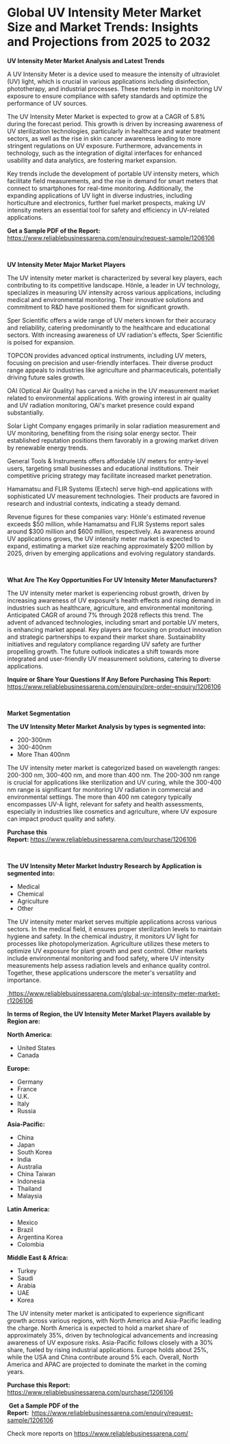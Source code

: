 <p><h1>Global UV Intensity Meter Market Size and Market Trends: Insights and Projections from 2025 to 2032</h1></p><p><strong>UV Intensity Meter Market Analysis and Latest Trends</strong></p>
<p><p>A UV Intensity Meter is a device used to measure the intensity of ultraviolet (UV) light, which is crucial in various applications including disinfection, phototherapy, and industrial processes. These meters help in monitoring UV exposure to ensure compliance with safety standards and optimize the performance of UV sources. </p><p>The UV Intensity Meter Market is expected to grow at a CAGR of 5.8% during the forecast period. This growth is driven by increasing awareness of UV sterilization technologies, particularly in healthcare and water treatment sectors, as well as the rise in skin cancer awareness leading to more stringent regulations on UV exposure. Furthermore, advancements in technology, such as the integration of digital interfaces for enhanced usability and data analytics, are fostering market expansion. </p><p>Key trends include the development of portable UV intensity meters, which facilitate field measurements, and the rise in demand for smart meters that connect to smartphones for real-time monitoring. Additionally, the expanding applications of UV light in diverse industries, including horticulture and electronics, further fuel market prospects, making UV intensity meters an essential tool for safety and efficiency in UV-related applications.</p></p>
<p><strong>Get a Sample PDF of the Report:&nbsp;</strong> <a href="https://www.reliablebusinessarena.com/enquiry/request-sample/1206106?utm_campaign=2198&utm_medium=2&utm_source=Github&utm_content=ia&utm_term=10042025&utm_id=uv-intensity-meter">https://www.reliablebusinessarena.com/enquiry/request-sample/1206106</a></p>
<p>&nbsp;</p>
<p><strong>UV Intensity Meter Major Market Players</strong></p>
<p><p>The UV intensity meter market is characterized by several key players, each contributing to its competitive landscape. Hönle, a leader in UV technology, specializes in measuring UV intensity across various applications, including medical and environmental monitoring. Their innovative solutions and commitment to R&D have positioned them for significant growth.</p><p>Sper Scientific offers a wide range of UV meters known for their accuracy and reliability, catering predominantly to the healthcare and educational sectors. With increasing awareness of UV radiation's effects, Sper Scientific is poised for expansion.</p><p>TOPCON provides advanced optical instruments, including UV meters, focusing on precision and user-friendly interfaces. Their diverse product range appeals to industries like agriculture and pharmaceuticals, potentially driving future sales growth.</p><p>OAI (Optical Air Quality) has carved a niche in the UV measurement market related to environmental applications. With growing interest in air quality and UV radiation monitoring, OAI's market presence could expand substantially.</p><p>Solar Light Company engages primarily in solar radiation measurement and UV monitoring, benefiting from the rising solar energy sector. Their established reputation positions them favorably in a growing market driven by renewable energy trends.</p><p>General Tools & Instruments offers affordable UV meters for entry-level users, targeting small businesses and educational institutions. Their competitive pricing strategy may facilitate increased market penetration.</p><p>Hamamatsu and FLIR Systems (Extech) serve high-end applications with sophisticated UV measurement technologies. Their products are favored in research and industrial contexts, indicating a steady demand.</p><p>Revenue figures for these companies vary: Hönle's estimated revenue exceeds $50 million, while Hamamatsu and FLIR Systems report sales around $300 million and $600 million, respectively. As awareness around UV applications grows, the UV intensity meter market is expected to expand, estimating a market size reaching approximately $200 million by 2025, driven by emerging applications and evolving regulatory standards.</p></p>
<p>&nbsp;</p>
<p><strong>What Are The Key Opportunities For UV Intensity Meter Manufacturers?</strong></p>
<p><p>The UV intensity meter market is experiencing robust growth, driven by increasing awareness of UV exposure's health effects and rising demand in industries such as healthcare, agriculture, and environmental monitoring. Anticipated CAGR of around 7% through 2028 reflects this trend. The advent of advanced technologies, including smart and portable UV meters, is enhancing market appeal. Key players are focusing on product innovation and strategic partnerships to expand their market share. Sustainability initiatives and regulatory compliance regarding UV safety are further propelling growth. The future outlook indicates a shift towards more integrated and user-friendly UV measurement solutions, catering to diverse applications.</p></p>
<p><strong>Inquire or Share Your Questions If Any Before Purchasing This Report:</strong> <a href="https://www.reliablebusinessarena.com/enquiry/pre-order-enquiry/1206106?utm_campaign=2198&utm_medium=2&utm_source=Github&utm_content=ia&utm_term=10042025&utm_id=uv-intensity-meter">https://www.reliablebusinessarena.com/enquiry/pre-order-enquiry/1206106</a></p>
<p>&nbsp;</p>
<p><strong>Market Segmentation</strong></p>
<p><strong>The UV Intensity Meter Market Analysis by types is segmented into:</strong></p>
<p><ul><li>200-300nm</li><li>300-400nm</li><li>More Than 400nm</li></ul></p>
<p><p>The UV intensity meter market is categorized based on wavelength ranges: 200-300 nm, 300-400 nm, and more than 400 nm. The 200-300 nm range is crucial for applications like sterilization and UV curing, while the 300-400 nm range is significant for monitoring UV radiation in commercial and environmental settings. The more than 400 nm category typically encompasses UV-A light, relevant for safety and health assessments, especially in industries like cosmetics and agriculture, where UV exposure can impact product quality and safety.</p></p>
<p><strong>Purchase this Report:&nbsp;</strong><a href="https://www.reliablebusinessarena.com/purchase/1206106?utm_campaign=2198&utm_medium=2&utm_source=Github&utm_content=ia&utm_term=10042025&utm_id=uv-intensity-meter">https://www.reliablebusinessarena.com/purchase/1206106</a></p>
<p>&nbsp;</p>
<p><strong>The UV Intensity Meter Market Industry Research by Application is segmented into:</strong></p>
<p><ul><li>Medical</li><li>Chemical</li><li>Agriculture</li><li>Other</li></ul></p>
<p><p>The UV intensity meter market serves multiple applications across various sectors. In the medical field, it ensures proper sterilization levels to maintain hygiene and safety. In the chemical industry, it monitors UV light for processes like photopolymerization. Agriculture utilizes these meters to optimize UV exposure for plant growth and pest control. Other markets include environmental monitoring and food safety, where UV intensity measurements help assess radiation levels and enhance quality control. Together, these applications underscore the meter's versatility and importance.</p></p>
<p><a href="https://www.reliablebusinessarena.com/global-uv-intensity-meter-market-r1206106?utm_campaign=2198&utm_medium=2&utm_source=Github&utm_content=ia&utm_term=10042025&utm_id=uv-intensity-meter">&nbsp;https://www.reliablebusinessarena.com/global-uv-intensity-meter-market-r1206106</a></p>
<p><strong>In terms of Region, the UV Intensity Meter Market Players available by Region are:</strong></p>
<p>
    <p> <strong> North America: </strong>
        <ul>
            <li>United States</li>
            <li>Canada</li>
        </ul>
        </p> 
    <p> <strong> Europe: </strong>
        <ul>
            <li>Germany</li>
            <li>France</li>
            <li>U.K.</li>
            <li>Italy</li>
            <li>Russia</li>
        </ul>
        </p> 
    <p> <strong> Asia-Pacific: </strong>
        <ul>
            <li>China</li>
            <li>Japan</li>
            <li>South Korea</li>
            <li>India</li>
            <li>Australia</li>
            <li>China Taiwan</li>
            <li>Indonesia</li>
            <li>Thailand</li>
            <li>Malaysia</li>
        </ul>
        </p> 
    <p> <strong> Latin America: </strong>
        <ul>
            <li>Mexico</li>
            <li>Brazil</li>
            <li>Argentina Korea</li>
            <li>Colombia</li>
        </ul>
        </p> 
    <p> <strong> Middle East & Africa: </strong>
        <ul>
            <li>Turkey</li>
            <li>Saudi</li>
            <li>Arabia</li>
            <li>UAE</li>
            <li>Korea</li>
        </ul>
    </p>
    </p>
<p><p>The UV intensity meter market is anticipated to experience significant growth across various regions, with North America and Asia-Pacific leading the charge. North America is expected to hold a market share of approximately 35%, driven by technological advancements and increasing awareness of UV exposure risks. Asia-Pacific follows closely with a 30% share, fueled by rising industrial applications. Europe holds about 25%, while the USA and China contribute around 5% each. Overall, North America and APAC are projected to dominate the market in the coming years.</p></p>
<p><strong>Purchase this Report: </strong><a href="https://www.reliablebusinessarena.com/purchase/1206106?utm_campaign=2198&utm_medium=2&utm_source=Github&utm_content=ia&utm_term=10042025&utm_id=uv-intensity-meter">https://www.reliablebusinessarena.com/purchase/1206106</a></p>
<p>&nbsp;<strong>Get a Sample PDF of the Report:&nbsp;&nbsp;</strong><a href="https://www.reliablebusinessarena.com/enquiry/request-sample/1206106?utm_campaign=2198&utm_medium=2&utm_source=Github&utm_content=ia&utm_term=10042025&utm_id=uv-intensity-meter">https://www.reliablebusinessarena.com/enquiry/request-sample/1206106</a></p>
<p><strong></strong></p>
<p>Check more reports on <a href="https://www.reliablebusinessarena.com/?utm_campaign=2198&utm_medium=2&utm_source=Github&utm_content=ia&utm_term=10042025&utm_id=uv-intensity-meter">https://www.reliablebusinessarena.com/</a></p>